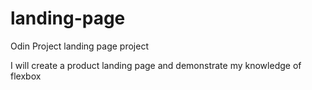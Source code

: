 # landing-page
Odin Project landing page project

I will create a product landing page and demonstrate my knowledge of flexbox
